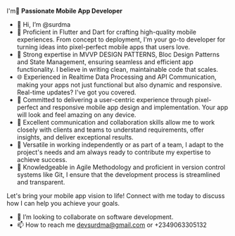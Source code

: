 I'm🚀 **Passionate Mobile App Developer**
- 👋 Hi, I’m @surdma
- 📱 Proficient in Flutter and Dart for crafting high-quality mobile experiences. From concept to deployment, I'm your go-to developer for turning ideas into pixel-perfect mobile apps that users love.
- 🧠 Strong expertise in MVVP DESIGN PATTERNS, Bloc Design Patterns and State Management, ensuring seamless and efficient app functionality. I believe in writing clean, maintainable code that scales.
- 🌐 Experienced in Realtime Data Processing and API Communication, making your apps not just functional but also dynamic and responsive. Real-time updates? I've got you covered.
- 🎨 Committed to delivering a user-centric experience through pixel-perfect and responsive mobile app design and implementation. Your app will look and feel amazing on any device.
- 🤝 Excellent communication and collaboration skills allow me to work closely with clients and teams to understand requirements, offer insights, and deliver exceptional results.
- 💪 Versatile in working independently or as part of a team, I adapt to the project's needs and am always ready to contribute my expertise to achieve success.
- 🔄 Knowledgeable in Agile Methodology and proficient in version control systems like Git, I ensure that the development process is streamlined and transparent.

Let's bring your mobile app vision to life! Connect with me today to discuss how I can help you achieve your goals.
- 💞️ I’m looking to collaborate on software development.
- 📫 How to reach me devsurdma@gmail.com or +2349063305132
<!---
surdma/surdma is a ✨ special ✨ repository because its `README.md` (this file) appears on your GitHub profile.
You can click the Preview link to take a look at your changes.
--->
